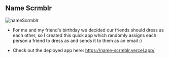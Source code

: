 ## Name Scrmblr
![nameScrmblr](https://github.com/user-attachments/assets/cbca3b78-f302-4175-bbf3-73b22e4ec304)

- For me and my friend's birthday we decided our friends should dress as  each other, so I  created this quick app which randomly assigns each person a friend to dress as and sends it to them as an email :)

- Check out the deployed app here: https://name-scrmblr.vercel.app/
